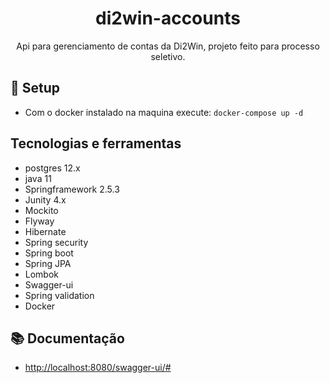 <h1 align="center">di2win-accounts</h1>

<p align="center">Api para gerenciamento de contas da Di2Win, projeto feito para processo seletivo.</p>

## :rocket: Setup

- Com o docker instalado na maquina execute: 
```docker-compose up -d```

## Tecnologias e ferramentas

- postgres 12.x
- java 11
- Springframework 2.5.3
- Junity 4.x
- Mockito
- Flyway
- Hibernate
- Spring security
- Spring boot
- Spring JPA
- Lombok
- Swagger-ui
- Spring validation
- Docker

## :books: Documentação

- <a href="http://localhost:8080/swagger-ui/#">http://localhost:8080/swagger-ui/#</a>
